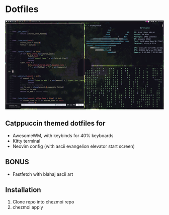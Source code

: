 # Dotfiles

![alt text](https://github.com/Lochi-dot-JPEG/dotfiles/blob/main/rice.png?raw=true)

## Catppuccin themed dotfiles for

- AwesomeWM, with keybinds for 40% keyboards
- Kitty terminal
- Neovim config (with ascii evangelion elevator start screen)

## **BONUS**

- Fastfetch with blahaj ascii art

## **Installation**

1. Clone repo into chezmoi repo
2. chezmoi apply
